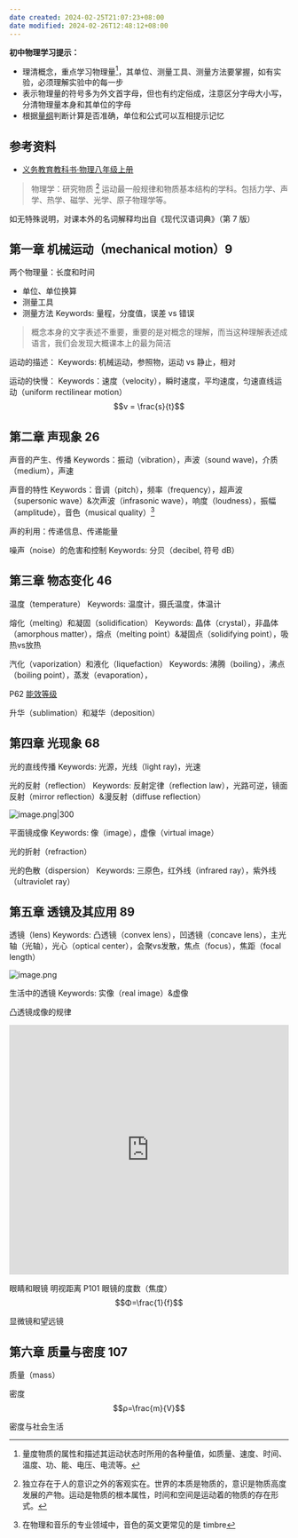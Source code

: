 ```yaml
---
date created: 2024-02-25T21:07:23+08:00
date modified: 2024-02-26T12:48:12+08:00
---
```

**初中物理学习提示：**

- 理清概念，重点学习物理量[^2]，其单位、测量工具、测量方法要掌握，如有实验，必须理解实验中的每一步
- 表示物理量的符号多为外文首字母，但也有约定俗成，注意区分字母大小写，分清物理量本身和其单位的字母
- 根据[量纲](https://baike.baidu.com/item/%E9%87%8F%E7%BA%B2/100412)判断计算是否准确，单位和公式可以互相提示记忆

## 参考资料

- [义务教育教科书·物理八年级上册](https://basic.smartedu.cn/tchMaterial/detail?contentType=assets_document&contentId=e5618f17-c06e-4c4c-944e-0ee8ced25391&catalogType=tchMaterial&subCatalog=tchMaterial)

>  物理学：研究物质 [^1] 运动最一般规律和物质基本结构的学科。包括力学、声学、热学、磁学、光学、原子物理学等。

 如无特殊说明，对课本外的名词解释均出自《现代汉语词典》（第 7 版）

## 第一章 机械运动（mechanical motion）9 

两个物理量：长度和时间
- 单位、单位换算
- 测量工具
- 测量方法
Keywords: 量程，分度值，误差 vs 错误

> 概念本身的文字表述不重要，重要的是对概念的理解，而当这种理解表述成语言，我们会发现大概课本上的最为简洁

运动的描述：
Keywords: 机械运动，参照物，运动 vs 静止，相对

运动的快慢：
Keywords：速度（velocity），瞬时速度，平均速度，匀速直线运动（uniform rectilinear motion）
$$v = \frac{s}{t}$$

## 第二章 声现象 26

声音的产生、传播
Keywords：振动（vibration），声波（sound wave)，介质（medium），声速

声音的特性
Keywords：音调（pitch），频率（frequency），超声波（supersonic wave）&次声波（infrasonic wave），响度（loudness），振幅（amplitude），音色（musical quality）[^3]

声的利用：传递信息、传递能量

噪声（noise）的危害和控制
Keywords: 分贝（decibel, 符号 dB）

## 第三章 物态变化 46

温度（temperature）
Keywords: 温度计，摄氏温度，体温计

熔化（melting）和凝固（solidification）
Keywords: 晶体（crystal），非晶体（amorphous matter），熔点（melting point）&凝固点（solidifying point），吸热vs放热

汽化（vaporization）和液化（liquefaction）
Keywords: 沸腾（boiling），沸点（boiling point），蒸发（evaporation），

P62 [能效等级](http://www.news.cn/science/2023-04/20/c_1310712231.htm)

升华（sublimation）和凝华（deposition）

## 第四章 光现象 68

光的直线传播
Keywords: 光源，光线（light ray)，光速

光的反射（reflection）
Keywords: 反射定律（reflection law），光路可逆，镜面反射（mirror reflection）&漫反射（diffuse reflection）

![image.png|300](https://pictures-1323793543.cos.ap-nanjing.myqcloud.com/pics/20240226135026.png)

平面镜成像
Keywords: 像（image），虚像（virtual image）

光的折射（refraction）

光的色散（dispersion）
Keywords: 三原色，红外线（infrared ray），紫外线（ultraviolet ray）


## 第五章 透镜及其应用 89

透镜（lens)
Keywords: 凸透镜（convex lens），凹透镜（concave lens），主光轴（光轴），光心（optical center），会聚vs发散，焦点（focus），焦距（focal length）

![image.png](https://pictures-1323793543.cos.ap-nanjing.myqcloud.com/pics/20240226220129.png)

生活中的透镜
Keywords: 实像（real image）&虚像

凸透镜成像的规律

<iframe src="https://player.bilibili.com/player.html?aid=748522180&bvid=BV1qC4y1j737&cid=1335424568&p=1&autoplay=0" scrolling="no" border="0" frameborder="no" framespacing="0" allowfullscreen="true" width="100%" height="450px"> </iframe>

眼睛和眼镜
明视距离
P101 眼镜的度数（焦度）
$$Φ=\frac{1}{f}$$

显微镜和望远镜

## 第六章 质量与密度 107

质量（mass）

密度
$$ρ=\frac{m}{V}$$

密度与社会生活


[^1]: 独立存在于人的意识之外的客观实在。世界的本质是物质的，意识是物质高度发展的产物。运动是物质的根本属性，时间和空间是运动着的物质的存在形式。
[^2]: 量度物质的属性和描述其运动状态时所用的各种量值，如质量、速度、时间、温度、功、能、电压、电流等。
[^3]: 在物理和音乐的专业领域中，音色的英文更常见的是 timbre